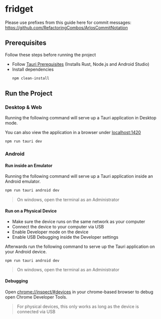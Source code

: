 # fridget

Please use prefixes from this guide here for commit messages:
https://github.com/RefactoringCombos/ArlosCommitNotation


## Prerequisites

Follow these steps before running the project

- Follow [Tauri Prerequisites](https://v2.tauri.app/start/prerequisites/) (Installs Rust, Node.js and Android Studio)
- Install dependencies
  ```bash
  npm clean-install
  ```

## Run the Project

### Desktop & Web

Running the following command will serve up a Tauri application in Desktop mode.

You can also view the application in a browser under [localhost:1420](http://localhost:1420)

```bash
npm run tauri dev
```

### Android

#### Run inside an Emulator
Running the following command will serve up a Tauri application inside an Android emulator.

```bash
npm run tauri android dev
```

> On windows, open the terminal as an Administrator

#### Run on a Physical Device
- Make sure the device runs on the same network as your computer
- Connect the device to your computer via USB
- Enable Developer mode on the device
- Enable USB Debugging inside the Developer settings

Afterwards run the following command to serve up the Tauri application on your Android device.
```shell
npm run tauri android dev
```
> On windows, open the terminal as an Administrator


#### Debugging
Open [chrome://inspect/#devices](chrome://inspect/#devices) in your chrome-based browser to debug open Chrome Developer Tools.

> For physical devices, this only works as long as the device is connected via USB
